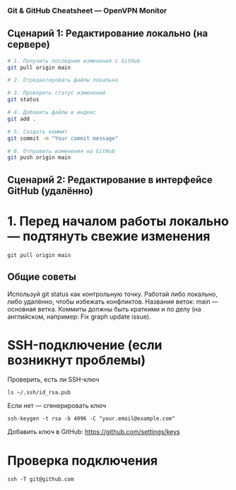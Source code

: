 ### Git & GitHub Cheatsheet — OpenVPN Monitor

## Сценарий 1: Редактирование локально (на сервере)

```bash
# 1. Получить последние изменения с GitHub
git pull origin main

# 2. Отредактировать файлы локально

# 3. Проверить статус изменений
git status

# 4. Добавить файлы в индекс
git add .

# 5. Создать коммит
git commit -m "Your commit message"

# 6. Отправить изменения на GitHub
git push origin main
```

## Сценарий 2: Редактирование в интерфейсе GitHub (удалённо)

# 1. Перед началом работы локально — подтянуть свежие изменения
```
git pull origin main
```

## Общие советы

Используй git status как контрольную точку.
Работай либо локально, либо удалённо, чтобы избежать конфликтов.
Названия веток: main — основная ветка.
Коммиты должны быть краткими и по делу (на английском, например: Fix graph update issue).


# SSH-подключение (если возникнут проблемы)
Проверить, есть ли SSH-ключ
```
ls ~/.ssh/id_rsa.pub
```
Если нет — сгенерировать ключ
```
ssh-keygen -t rsa -b 4096 -C "your.email@example.com"
```
Добавить ключ в GitHub: https://github.com/settings/keys

# Проверка подключения
```
ssh -T git@github.com
```
